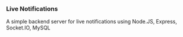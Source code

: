 ### Live Notifications

A simple backend server for live notifications using Node.JS, Express, Socket.IO, MySQL